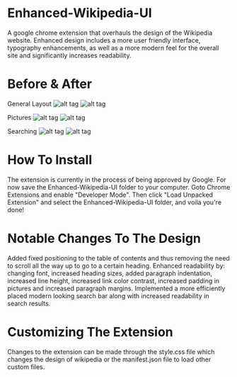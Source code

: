 Enhanced-Wikipedia-UI
=====================

A google chrome extension that overhauls the design of the Wikipedia website. Enhanced design includes a more user friendly interface, typography enhancements, as well as a more modern feel for the overall site and significantly increases readability.

Before & After
=====================

General Layout
![alt tag](http://david-hong.com/img/side/before1.png)
![alt tag](http://david-hong.com/img/side/after.png)

Pictures
![alt tag](http://david-hong.com/img/side/before2.png)
![alt tag](http://david-hong.com/img/side/after2.png)

Searching
![alt tag](http://david-hong.com/img/side/before3.png)
![alt tag](http://david-hong.com/img/side/after3.png)


How To Install
=====================

The extension is currently in the process of being approved by Google. For now save the Enhanced-Wikipedia-UI folder to your computer. Goto Chrome Extensions and enable "Developer Mode". Then click "Load Unpacked Extension" and select the Enhanced-Wikipedia-UI folder, and voila you're done!

Notable Changes To The Design
=====================

Added fixed positioning to the table of contents and thus removing the need to scroll all the way up to go to a certain heading. Enhanced readability by: changing font, increased heading sizes, added paragraph indentation, increased line height, increased link color contrast, increased padding in pictures and increased paragraph margins. Implemented a more efficiently placed modern looking search bar along with increased readability in search results.

Customizing The Extension
=====================

Changes to the extension can be made through the style.css file which changes the design of wikipedia or the manifest.json file to load other custom files.

